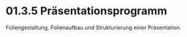 # 01.3.5 Präsentationsprogramm

Foliengestaltung, Folienaufbau und Strukturierung einer Präsentation.
